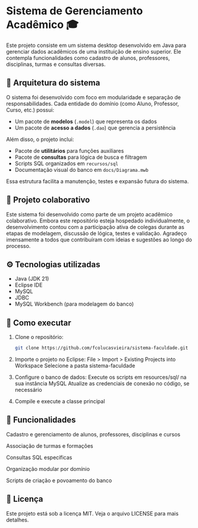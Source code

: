 # Sistema de Gerenciamento Acadêmico 🎓

Este projeto consiste em um sistema desktop desenvolvido em Java para gerenciar dados acadêmicos de uma instituição de ensino superior. Ele contempla funcionalidades como cadastro de alunos, professores, disciplinas, turmas e consultas diversas.

## 🧱 Arquitetura do sistema

O sistema foi desenvolvido com foco em modularidade e separação de responsabilidades. Cada entidade do domínio (como Aluno, Professor, Curso, etc.) possui:

- Um pacote de **modelos** (`.model`) que representa os dados
- Um pacote de **acesso a dados** (`.dao`) que gerencia a persistência

Além disso, o projeto inclui:

- Pacote de **utilitários** para funções auxiliares
- Pacote de **consultas** para lógica de busca e filtragem
- Scripts SQL organizados em `recursos/sql`
- Documentação visual do banco em `docs/Diagrama.mwb`

Essa estrutura facilita a manutenção, testes e expansão futura do sistema.

## 🤝 Projeto colaborativo

Este sistema foi desenvolvido como parte de um projeto acadêmico colaborativo. Embora este repositório esteja hospedado individualmente, o desenvolvimento contou com a participação ativa de colegas durante as etapas de modelagem, discussão de lógica, testes e validação. Agradeço imensamente a todos que contribuíram com ideias e sugestões ao longo do processo.

## ⚙️ Tecnologias utilizadas

- Java (JDK 21)
- Eclipse IDE
- MySQL
- JDBC
- MySQL Workbench (para modelagem do banco)

## 🚀 Como executar

1. Clone o repositório:
   ```bash
   git clone https://github.com/fcolucasvieira/sistema-faculdade.git
2. Importe o projeto no Eclipse:
    File > Import > Existing Projects into Workspace
    Selecione a pasta sistema-faculdade

3. Configure o banco de dados:
    Execute os scripts em resources/sql/ na sua instância MySQL
    Atualize as credenciais de conexão no código, se necessário

4. Compile e execute a classe principal

## 📌 Funcionalidades

Cadastro e gerenciamento de alunos, professores, disciplinas e cursos

Associação de turmas e formações

Consultas SQL específicas

Organização modular por domínio

Scripts de criação e povoamento do banco

## 📝 Licença

Este projeto está sob a licença MIT. Veja o arquivo LICENSE para mais detalhes.   
